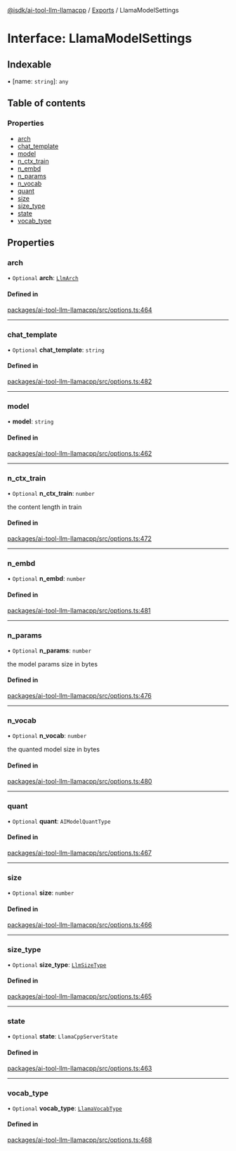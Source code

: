 [@isdk/ai-tool-llm-llamacpp](../README.md) / [Exports](../modules.md) / LlamaModelSettings

# Interface: LlamaModelSettings

## Indexable

▪ [name: `string`]: `any`

## Table of contents

### Properties

- [arch](LlamaModelSettings.md#arch)
- [chat\_template](LlamaModelSettings.md#chat_template)
- [model](LlamaModelSettings.md#model)
- [n\_ctx\_train](LlamaModelSettings.md#n_ctx_train)
- [n\_embd](LlamaModelSettings.md#n_embd)
- [n\_params](LlamaModelSettings.md#n_params)
- [n\_vocab](LlamaModelSettings.md#n_vocab)
- [quant](LlamaModelSettings.md#quant)
- [size](LlamaModelSettings.md#size)
- [size\_type](LlamaModelSettings.md#size_type)
- [state](LlamaModelSettings.md#state)
- [vocab\_type](LlamaModelSettings.md#vocab_type)

## Properties

### arch

• `Optional` **arch**: [`LlmArch`](../enums/LlmArch.md)

#### Defined in

[packages/ai-tool-llm-llamacpp/src/options.ts:464](https://github.com/isdk/ai-tool-llm-llamacpp.js/blob/bddcb350cde2314c95df2454df8e6e5e2a38d96d/src/options.ts#L464)

___

### chat\_template

• `Optional` **chat\_template**: `string`

#### Defined in

[packages/ai-tool-llm-llamacpp/src/options.ts:482](https://github.com/isdk/ai-tool-llm-llamacpp.js/blob/bddcb350cde2314c95df2454df8e6e5e2a38d96d/src/options.ts#L482)

___

### model

• **model**: `string`

#### Defined in

[packages/ai-tool-llm-llamacpp/src/options.ts:462](https://github.com/isdk/ai-tool-llm-llamacpp.js/blob/bddcb350cde2314c95df2454df8e6e5e2a38d96d/src/options.ts#L462)

___

### n\_ctx\_train

• `Optional` **n\_ctx\_train**: `number`

the content length in train

#### Defined in

[packages/ai-tool-llm-llamacpp/src/options.ts:472](https://github.com/isdk/ai-tool-llm-llamacpp.js/blob/bddcb350cde2314c95df2454df8e6e5e2a38d96d/src/options.ts#L472)

___

### n\_embd

• `Optional` **n\_embd**: `number`

#### Defined in

[packages/ai-tool-llm-llamacpp/src/options.ts:481](https://github.com/isdk/ai-tool-llm-llamacpp.js/blob/bddcb350cde2314c95df2454df8e6e5e2a38d96d/src/options.ts#L481)

___

### n\_params

• `Optional` **n\_params**: `number`

the model params size in bytes

#### Defined in

[packages/ai-tool-llm-llamacpp/src/options.ts:476](https://github.com/isdk/ai-tool-llm-llamacpp.js/blob/bddcb350cde2314c95df2454df8e6e5e2a38d96d/src/options.ts#L476)

___

### n\_vocab

• `Optional` **n\_vocab**: `number`

the quanted model size in bytes

#### Defined in

[packages/ai-tool-llm-llamacpp/src/options.ts:480](https://github.com/isdk/ai-tool-llm-llamacpp.js/blob/bddcb350cde2314c95df2454df8e6e5e2a38d96d/src/options.ts#L480)

___

### quant

• `Optional` **quant**: `AIModelQuantType`

#### Defined in

[packages/ai-tool-llm-llamacpp/src/options.ts:467](https://github.com/isdk/ai-tool-llm-llamacpp.js/blob/bddcb350cde2314c95df2454df8e6e5e2a38d96d/src/options.ts#L467)

___

### size

• `Optional` **size**: `number`

#### Defined in

[packages/ai-tool-llm-llamacpp/src/options.ts:466](https://github.com/isdk/ai-tool-llm-llamacpp.js/blob/bddcb350cde2314c95df2454df8e6e5e2a38d96d/src/options.ts#L466)

___

### size\_type

• `Optional` **size\_type**: [`LlmSizeType`](../enums/LlmSizeType.md)

#### Defined in

[packages/ai-tool-llm-llamacpp/src/options.ts:465](https://github.com/isdk/ai-tool-llm-llamacpp.js/blob/bddcb350cde2314c95df2454df8e6e5e2a38d96d/src/options.ts#L465)

___

### state

• `Optional` **state**: `LlamaCppServerState`

#### Defined in

[packages/ai-tool-llm-llamacpp/src/options.ts:463](https://github.com/isdk/ai-tool-llm-llamacpp.js/blob/bddcb350cde2314c95df2454df8e6e5e2a38d96d/src/options.ts#L463)

___

### vocab\_type

• `Optional` **vocab\_type**: [`LlamaVocabType`](../enums/LlamaVocabType.md)

#### Defined in

[packages/ai-tool-llm-llamacpp/src/options.ts:468](https://github.com/isdk/ai-tool-llm-llamacpp.js/blob/bddcb350cde2314c95df2454df8e6e5e2a38d96d/src/options.ts#L468)
